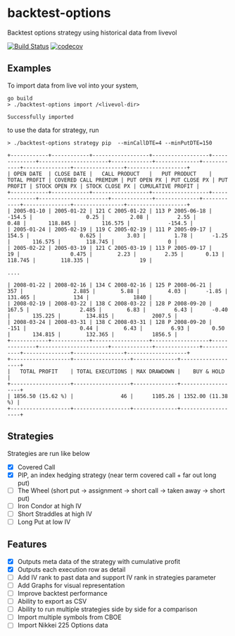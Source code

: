 # backtest-options

Backtest options strategy using historical data from livevol

[![Build Status](https://travis-ci.org/tsuz/backtest-options.svg?branch=main)](https://travis-ci.org/tsuz/backtest-options) [![codecov](https://codecov.io/gh/tsuz/backtest-options/branch/main/graph/badge.svg?token=pYlB8aWJzB)](https://codecov.io/gh/tsuz/backtest-options)


## Examples

To import data from live vol into your system,

```
go build
> ./backtest-options import /<livevol-dir>

Successfully imported

```

to use the data for strategy, run

```
> ./backtest-options strategy pip  --minCallDTE=4 --minPutDTE=150 

+------------+------------+------------------+------------------+--------------+----------------------+-------------+--------------+------------+---------------+----------------+-------------------+
| OPEN DATE  | CLOSE DATE |   CALL PRODUCT   |   PUT PRODUCT    | TOTAL PROFIT | COVERED CALL PREMIUM | PUT OPEN PX | PUT CLOSE PX | PUT PROFIT | STOCK OPEN PX | STOCK CLOSE PX | CUMULATIVE PROFIT |
+------------+------------+------------------+------------------+--------------+----------------------+-------------+--------------+------------+---------------+----------------+-------------------+
| 2005-01-10 | 2005-01-22 | 121 C 2005-01-22 | 113 P 2005-06-18 |       -154.5 |                 0.25 |        2.08 |         2.55 |       0.48 |       118.845 |        116.575 |            -154.5 |
| 2005-01-24 | 2005-02-19 | 119 C 2005-02-19 | 111 P 2005-09-17 |        154.5 |                0.625 |        3.03 |         1.78 |      -1.25 |       116.575 |        118.745 |                 0 |
| 2005-02-22 | 2005-03-19 | 121 C 2005-03-19 | 113 P 2005-09-17 |           19 |                0.475 |        2.23 |         2.35 |       0.13 |       118.745 |        118.335 |                19 |

....

| 2008-01-22 | 2008-02-16 | 134 C 2008-02-16 | 125 P 2008-06-21 |          357 |                2.885 |        5.88 |         4.03 |      -1.85 |       131.465 |            134 |              1840 |
| 2008-02-19 | 2008-03-22 | 138 C 2008-03-22 | 128 P 2008-09-20 |        167.5 |                2.485 |        6.83 |         6.43 |      -0.40 |       135.225 |        134.815 |            2007.5 |
| 2008-03-24 | 2008-03-31 | 138 C 2008-03-31 | 128 P 2008-09-20 |         -151 |                 0.44 |        6.43 |         6.93 |       0.50 |       134.815 |        132.365 |            1856.5 |
+------------+------------+------------------+------------------+--------------+----------------------+-------------+--------------+------------+---------------+----------------+-------------------+
+-------------------+------------------+--------------+-------------------+
|   TOTAL PROFIT    | TOTAL EXECUTIONS | MAX DRAWDOWN |    BUY & HOLD     |
+-------------------+------------------+--------------+-------------------+
| 1856.50 (15.62 %) |               46 |      1105.26 | 1352.00 (11.38 %) |
+-------------------+------------------+--------------+-------------------+
```


## Strategies

Strategies are run like below

- [x] Covered Call
- [x] PIP, an index hedging strategy (near term covered call + far out long put)
- [ ] The Wheel (short put -> assignment -> short call -> taken away -> short put)
- [ ] Iron Condor at high IV
- [ ] Short Straddles at high IV
- [ ] Long Put at low IV

## Features

- [x] Outputs meta data of the strategy with cumulative profit
- [x] Outputs each execution row as detail
- [ ] Add IV rank to past data and support IV rank in strategies parameter
- [ ] Add Graphs for visual representation
- [ ] Improve backtest performance
- [ ] Ability to export as CSV
- [ ] Ability to run multiple strategies side by side for a comparison
- [ ] Import multiple symbols from CBOE
- [ ] Import Nikkei 225 Options data